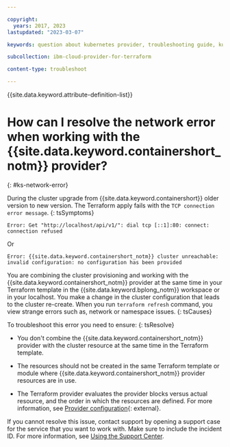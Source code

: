 ```yaml
---

copyright:
  years: 2017, 2023
lastupdated: "2023-03-07"

keywords: question about kubernetes provider, troubleshooting guide, kubernetes service troubleshooting

subcollection: ibm-cloud-provider-for-terraform

content-type: troubleshoot

---
```


{{site.data.keyword.attribute-definition-list}}

# How can I resolve the network error when working with the {{site.data.keyword.containershort_notm}} provider?
{: #ks-network-error}


During the cluster upgrade from {{site.data.keyword.containershort}} older version to new version. The Terraform apply fails with the `TCP connection error message`.
{: tsSymptoms}

```text
Error: Get "http://localhost/api/v1/": dial tcp [::1]:80: connect: connection refused
```

Or
```text
Error: {{site.data.keyword.containershort_notm}} cluster unreachable: invalid configuration: no configuration has been provided
```

You are combining the cluster provisioning and working with the {{site.data.keyword.containershort_notm}} provider at the same time in your Terraform template in the {{site.data.keyword.bplong_notm}} workspace or in your localhost. You make a change in the cluster configuration that leads to the cluster re-create. When you run `terraform refresh` command, you view strange errors such as, network or namespace issues.
{: tsCauses}

To troubleshoot this error you need to ensure:
{: tsResolve}

- You don't combine the {{site.data.keyword.containershort_notm}} provider with the cluster resource at the same time in the Terraform template.

- The resources should not be created in the same Terraform template or module where {{site.data.keyword.containershort_notm}} provider resources are in use.

- The Terraform provider evaluates the provider blocks versus actual resource, and the order in which the resources are defined. For more information, see [Provider configuration](https://developer.hashicorp.com/terraform/language/providers/configuration#provider-configuration){: external}.

If you cannot resolve this issue, contact support by opening a support case for the service that you want to work with. Make sure to include the incident ID. For more information, see [Using the Support Center](/docs/get-support?topic=get-support-using-avatar).
